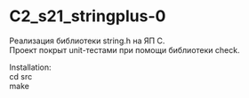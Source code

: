 # C2_s21_stringplus-0
Реализация библиотеки string.h на ЯП С. \
Проект покрыт unit-тестами при помощи библиотеки check.

Installation: \
cd src \
make
